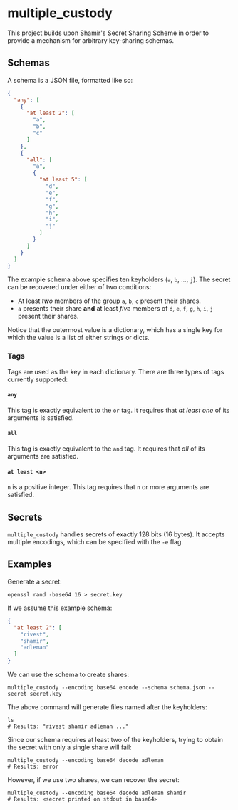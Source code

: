 # multiple_custody

This project builds upon Shamir's Secret Sharing Scheme in order to provide a mechanism for arbitrary key-sharing
schemas.

## Schemas

A schema is a JSON file, formatted like so:

```json
{
  "any": [
    {
      "at least 2": [
        "a",
        "b",
        "c"
      ]
    },
    {
      "all": [
        "a",
        {
          "at least 5": [
            "d",
            "e",
            "f",
            "g",
            "h",
            "i",
            "j"
          ]
        }
      ]
    }
  ]
}
```

The example schema above specifies ten keyholders (`a`, `b`, ..., `j`). The secret can be recovered under either of two
conditions:

* At least *two* members of the group `a`, `b`, `c` present their shares.
* `a` presents their share **and** at least *five* members of `d`, `e`, `f`, `g`, `h`, `i`, `j` present their shares.

Notice that the outermost value is a dictionary, which has a single key for which the value is a list of either strings
or dicts.

### Tags

Tags are used as the key in each dictionary. There are three types of tags currently supported:

#### `any`

This tag is exactly equivalent to the `or` tag. It requires that *at least one* of its arguments is satisfied.

#### `all`

This tag is exactly equivalent to the `and` tag. It requires that *all* of its arguments are satisfied.

#### `at least <n>`

`n` is a positive integer. This tag requires that `n` or more arguments are satisfied.

## Secrets

`multiple_custody` handles secrets of exactly 128 bits (16 bytes). It accepts multiple encodings, which can be specified
with the `-e` flag.

## Examples

Generate a secret:

```shell
openssl rand -base64 16 > secret.key
```

If we assume this example schema:

```json
{
  "at least 2": [
    "rivest",
    "shamir",
    "adleman"
  ]
}
```

We can use the schema to create shares:

```shell
multiple_custody --encoding base64 encode --schema schema.json --secret secret.key
```

The above command will generate files named after the keyholders:

```shell
ls
# Results: "rivest shamir adleman ..."
```

Since our schema requires at least two of the keyholders, trying to obtain the secret with only a single share will
fail:

```shell
multiple_custody --encoding base64 decode adleman
# Results: error
```

However, if we use two shares, we can recover the secret:

```shell
multiple_custody --encoding base64 decode adleman shamir
# Results: <secret printed on stdout in base64>
```